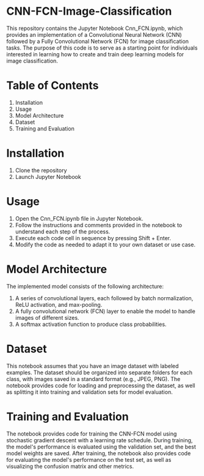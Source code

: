 # CNN-FCN-Image-Classification
This repository contains the Jupyter Notebook Cnn_FCN.ipynb, which provides an implementation of a Convolutional Neural Network (CNN) followed by a Fully Convolutional Network (FCN) for image classification tasks. The purpose of this code is to serve as a starting point for individuals interested in learning how to create and train deep learning models for image classification.

# Table of Contents
1. Installation
2. Usage
3. Model Architecture
4. Dataset
5. Training and Evaluation

# Installation
1. Clone the repository
2. Launch Jupyter Notebook


# Usage
1. Open the Cnn_FCN.ipynb file in Jupyter Notebook.
2. Follow the instructions and comments provided in the notebook to understand each step of the process.
3. Execute each code cell in sequence by pressing Shift + Enter.
4. Modify the code as needed to adapt it to your own dataset or use case.

# Model Architecture
The implemented model consists of the following architecture:

1. A series of convolutional layers, each followed by batch normalization, ReLU activation, and max-pooling.
2. A fully convolutional network (FCN) layer to enable the model to handle images of different sizes.
3. A softmax activation function to produce class probabilities.

# Dataset
This notebook assumes that you have an image dataset with labeled examples. The dataset should be organized into separate folders for each class, with images saved in a standard format (e.g., JPEG, PNG). The notebook provides code for loading and preprocessing the dataset, as well as splitting it into training and validation sets for model evaluation.

# Training and Evaluation
The notebook provides code for training the CNN-FCN model using stochastic gradient descent with a learning rate schedule. During training, the model's performance is evaluated using the validation set, and the best model weights are saved. After training, the notebook also provides code for evaluating the model's performance on the test set, as well as visualizing the confusion matrix and other metrics.
